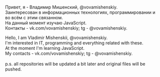 Привет, я - Владимир Мишенский, @vovamishenskiy. <br/>
Заинтересован в информационных технологиях, программировании и во всём с этим связанном. <br/>
На данный момент изучаю JavaScript. <br/>
Контакты - vk.com/vovamishenskiy; tg - @vovamishenskiy. <br/>

Hello, I am Vladimir Mishenskii, @vovamishenskiy. <br/>
I'm interested in IT, programming and everything related with these. <br/>
At the moment I'm learning JavaScript. <br/>
My contacts - vk.com/vovamishenskiy; tg - @vovamishenskiy. <br/>
<br/>
p.s. all repositories will be updated a bit later and original files will be pushed. 

